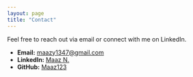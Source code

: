 ```yaml
---
layout: page
title: "Contact"
---
```


Feel free to reach out via email or connect with me on LinkedIn.

- **Email:** [maazy1347@gmail.com](mailto:maazy1347@gmail.com)
- **LinkedIn:** [Maaz N.](https://www.linkedin.com/in/maaz-nazir/)
- **GitHub:** [Maaz123](https://github.com/Maaz12345678910)
